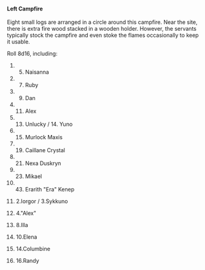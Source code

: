 #### Left Campfire

Eight small logs are arranged in a circle around this campfire. Near the site, there is extra fire wood stacked in a wooden holder. However, the servants typically stock the campfire and even stoke the flames occasionally to keep it usable.

  

Roll 8d16, including:

1.  5. Naisanna
    
2.  7. Ruby 
    
3.  9. Dan 
    
4.  11. Alex 
    
5.  13. Unlucky / 14. Yuno 
    
6.  15. Murlock Maxis 
    
7.  19. Caillane Crystal 
    
8.  21. Nexa Duskryn 
    
9.  23. Mikael 
    
10.  43. Erarith "Era" Kenep
    
11.  2.Iorgor / 3.Sykkuno 
    
12.  4."Alex" 
    
13.  8.Illa 
    
14.  10.Elena 
    
15.  14.Columbine 
    
16.  16.Randy
    

  
